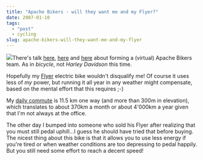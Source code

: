 ```yaml
---
title: "Apache Bikers - will they want me and my Flyer?"
date: 2007-01-10
tags: 
  - "post"
  - cycling
slug: apache-bikers-will-they-want-me-and-my-flyer
---
```


![](/assets/images/movable-type-blog-archives/biketec-flyer.jpg)There's talk [here](http://wooga.drbacchus.com/?p=1427), [here](http://www.andrewsavory.com/blog/archives/001235.html) and [here](http://www.1060.org/blogxter/entry?publicid=419121E1FA6E93F003444C53C1384154&token=) about forming a (virtual) Apache Bikers team. As in _bicycle_, not _Harley Davidson_ this time.

Hopefully my [Flyer](http://biketec.ch/) electric bike wouldn't disqualify me! Of course it uses less of _my_ power, but running it all year in any weather might compensate, based on the mental effort that this requires ;-)

My [daily commute](http://www.gmap-pedometer.com/?r=632381) is 11.5 km one way (and more than 300m in elevation), which translates to about 370km a month or about 4'000km a year given that I'm not always at the office.

The other day I bumped into someone who sold his Flyer after realizing that you must still pedal uphill...I guess he should have tried that before buying. The nicest thing about this bike is that it allows you to use less energy if you're tired or when weather conditions are too depressing to pedal happily. But you still need some effort to reach a decent speed!
